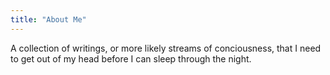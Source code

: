 ```yaml
---
title: "About Me"
---
```


A collection of writings, or more likely streams of conciousness, that I need to get out of my head before I can sleep through the night.

